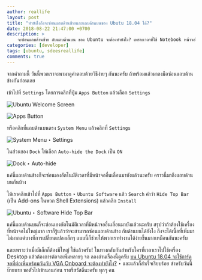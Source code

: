 ```yaml
---
author: reallife
layout: post
title: "ทำยังไงถึงจะซ่อนแถบด้านซ้ายและแถบด้านบนของ Ubutu 18.04 ได้?"
date: 2018-08-22 21:47:00 +0700
description: >
    จะซ่อนแถบด้านซ้าย กับแถบด้านบน ของ Ubuntu จะต้องทำยังไง? เพราะเวลาที่ใช้ Notebook หน้าจอไม่ได้มีเนื้อที่มาก อยากจะซ่อนแถบพวกนี้เหลือเกิน
categories: [developer]
tags: [ubuntu, sdeesreallife]
comments: true
---
```

จากคำถามนี้ วันนี้พวกเราจะพามาดูคำตอบด้วยวิธีง่ายๆ กันนะครับ ถ้าพร้อมแล้วมาลงมือซ่อนแถบด้านข้างกันก่อนเลย

เข้าไปที่ `Settings` โดยการคลิกที่ปุ่ม `Apps Button` แล้วเลือก `Settings`

![Ubuntu Welcome Screen](https://res.cloudinary.com/sdees-reallife/image/upload/c_scale,e_shadow:40,w_400/v1535038452/Screenshot_from_2018-08-23_22-10-10.png)

![Apps Button](https://res.cloudinary.com/sdees-reallife/image/upload/c_scale,e_shadow:40,w_400/v1535038636/Screenshot_from_2018-08-23_22-00-53.png)

หรือคลิกที่แถบด้านบนตรง `System Menu` แล้วคลิกที่ `Settings`

![System Menu ‣ Settings](https://res.cloudinary.com/sdees-reallife/image/upload/c_scale,e_shadow:40,w_400/v1535038744/Screenshot_from_2018-08-23_21-59-52.png)

ในส่วนของ `Dock` ให้เลือก `Auto-hide the Dock` เป็น `ON`

![Dock ‣ Auto-hide](https://res.cloudinary.com/sdees-reallife/image/upload/c_scale,e_shadow:40,w_400/v1535038831/Screenshot_from_2018-08-23_21-56-13.png)

แค่นี้แถบด้านข้างก็จะซ่อนเองอัตโนมัติเวลาที่มีหน้าจออื่นเลื่อนมาบังแล้วนะครับ คราวนี้มาถึงแถบด้านบนกันบ้าง

ให้เราคลิกเข้าไปที่ `Apps Button` ‣ `Ubuntu Software` แล้ว `Search` คำว่า `Hide Top Bar` (เป็น Add-ons ในพวก Shell Extensions) แล้วคลิก `Install`

![Ubuntu ‣ Software Hide Top Bar](https://res.cloudinary.com/sdees-reallife/image/upload/c_scale,e_shadow:40,w_400/v1535039118/Screenshot_from_2018-08-23_22-22-18.png)

แค่นี้แถบด้านบนก็จะซ่อนเองอัตโนมัติเวลาที่มีหน้าจออื่นเลื่อนมาบังแล้วนะครับ สรุปว่าถ้าต้องใช้เครื่องที่หน้าจอไม่ใหญ่มาก เราก็รู้แล้วว่าจะสามารถซ่อนแถบด้านข้าง กับด้านบนได้ยังไง ถึงจะได้เนื้อที่เพิ่มมาไม่มากแต่บางทีการเปลี่ยนแปลงเล็กๆ แบบนี้ก็ช่วยให้พวกเราทำงานได้ง่ายขึ้นมากเหมือนกันนะครับ

และเพราะว่าเมื่อมีเล็กก็ต้องมีใหญ่ ใช่แล้วครับ! ในทางกลับกันสำหรับใครที่เวลาเราไปใช้เครื่อง Desktop แล้วต้องการต่อจอเพิ่มหลายๆ จอ ลองอ่านเรื่องนี้ดูครับ [บน Ubuntu 18.04 จะใช้การ์ดจอที่ต่อเพิ่มพร้อมกันกับ VGA Onboard จะต้องทำยังไง?](https://www.sdee.co/developer/2018/07/20/multiple-vga-cards-on-ubuntu-18-04/) ‣ และแล้วก็สำเร็จเรียบร้อย สำหรับวันนี้บ๊ายบาย ขอตัวไปเข้านอนก่อน ราตรีสวัสดิ์นะครับ ทุกๆ คน
